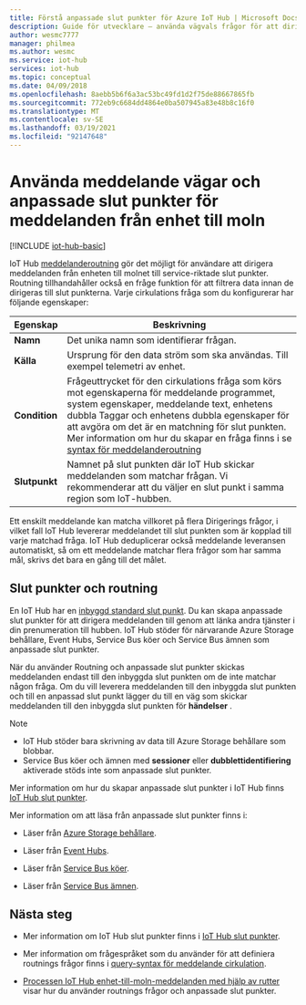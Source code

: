 ```yaml
---
title: Förstå anpassade slut punkter för Azure IoT Hub | Microsoft Docs
description: Guide för utvecklare – använda vägvals frågor för att dirigera enhets-till-moln-meddelanden till anpassade slut punkter.
author: wesmc7777
manager: philmea
ms.author: wesmc
ms.service: iot-hub
services: iot-hub
ms.topic: conceptual
ms.date: 04/09/2018
ms.openlocfilehash: 8aebb5b6f6a3ac53bc49fd1d2f75de88667865fb
ms.sourcegitcommit: 772eb9c6684dd4864e0ba507945a83e48b8c16f0
ms.translationtype: MT
ms.contentlocale: sv-SE
ms.lasthandoff: 03/19/2021
ms.locfileid: "92147648"
---
```

# <a name="use-message-routes-and-custom-endpoints-for-device-to-cloud-messages"></a>Använda meddelande vägar och anpassade slut punkter för meddelanden från enhet till moln

[!INCLUDE [iot-hub-basic](../../includes/iot-hub-basic-partial.md)]

IoT Hub [meddelanderoutning](iot-hub-devguide-routing-query-syntax.md) gör det möjligt för användare att dirigera meddelanden från enheten till molnet till service-riktade slut punkter. Routning tillhandahåller också en fråge funktion för att filtrera data innan de dirigeras till slut punkterna. Varje cirkulations fråga som du konfigurerar har följande egenskaper:

| Egenskap      | Beskrivning |
| ------------- | ----------- |
| **Namn**      | Det unika namn som identifierar frågan. |
| **Källa**    | Ursprung för den data ström som ska användas. Till exempel telemetri av enhet. |
| **Condition** | Frågeuttrycket för den cirkulations fråga som körs mot egenskaperna för meddelande programmet, system egenskaper, meddelande text, enhetens dubbla Taggar och enhetens dubbla egenskaper för att avgöra om det är en matchning för slut punkten. Mer information om hur du skapar en fråga finns i se [syntax för meddelanderoutning](iot-hub-devguide-routing-query-syntax.md) |
| **Slutpunkt**  | Namnet på slut punkten där IoT Hub skickar meddelanden som matchar frågan. Vi rekommenderar att du väljer en slut punkt i samma region som IoT-hubben. |

Ett enskilt meddelande kan matcha villkoret på flera Dirigerings frågor, i vilket fall IoT Hub levererar meddelandet till slut punkten som är kopplad till varje matchad fråga. IoT Hub deduplicerar också meddelande leveransen automatiskt, så om ett meddelande matchar flera frågor som har samma mål, skrivs det bara en gång till det målet.

## <a name="endpoints-and-routing"></a>Slut punkter och routning

En IoT Hub har en [inbyggd standard slut punkt](iot-hub-devguide-messages-read-builtin.md). Du kan skapa anpassade slut punkter för att dirigera meddelanden till genom att länka andra tjänster i din prenumeration till hubben. IoT Hub stöder för närvarande Azure Storage behållare, Event Hubs, Service Bus köer och Service Bus ämnen som anpassade slut punkter.

När du använder Routning och anpassade slut punkter skickas meddelanden endast till den inbyggda slut punkten om de inte matchar någon fråga. Om du vill leverera meddelanden till den inbyggda slut punkten och till en anpassad slut punkt lägger du till en väg som skickar meddelanden till den inbyggda slut punkten för **händelser** .

> [!NOTE]
> * IoT Hub stöder bara skrivning av data till Azure Storage behållare som blobbar.
> * Service Bus köer och ämnen med **sessioner** eller **dubblettidentifiering** aktiverade stöds inte som anpassade slut punkter.

Mer information om hur du skapar anpassade slut punkter i IoT Hub finns [IoT Hub slut punkter](iot-hub-devguide-endpoints.md).

Mer information om att läsa från anpassade slut punkter finns i:

* Läser från [Azure Storage behållare](../storage/blobs/storage-blobs-introduction.md).

* Läser från [Event Hubs](../event-hubs/event-hubs-dotnet-standard-getstarted-send.md).

* Läser från [Service Bus köer](../service-bus-messaging/service-bus-dotnet-get-started-with-queues.md).

* Läser från [Service Bus ämnen](../service-bus-messaging/service-bus-dotnet-how-to-use-topics-subscriptions.md).

## <a name="next-steps"></a>Nästa steg

* Mer information om IoT Hub slut punkter finns i [IoT Hub slut punkter](iot-hub-devguide-endpoints.md).

* Mer information om frågespråket som du använder för att definiera routnings frågor finns i [query-syntax för meddelande cirkulation](iot-hub-devguide-routing-query-syntax.md).

* [Processen IoT Hub enhet-till-moln-meddelanden med hjälp av rutter](tutorial-routing.md) visar hur du använder routnings frågor och anpassade slut punkter.